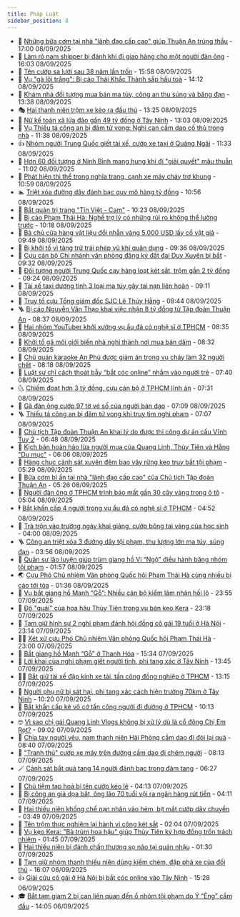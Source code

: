 ```yaml
---
title: Pháp Luật
sidebar_position: 8
---
```


<!-- dantri-phap-luat:START -->
- 🌊 [Những bữa cơm tại nhà &quot;lãnh đạo cấp cao&quot; giúp Thuận An trúng thầu](https://dantri.com.vn/phap-luat/nhung-bua-com-tai-nha-lanh-dao-cap-cao-giup-thuan-an-trung-thau-20250908223630255.htm) - 17:00 08/09/2025
- 🐲 [Làm rõ nam shipper bị đánh khi đi giao hàng cho một người đàn ông](https://dantri.com.vn/phap-luat/lam-ro-nam-shipper-bi-danh-khi-di-giao-hang-cho-mot-nguoi-dan-ong-20250908193334517.htm) - 16:03 08/09/2025
- 🌁 [Tên cướp sa lưới sau 38 năm lẩn trốn](https://dantri.com.vn/phap-luat/ten-cuop-sa-luoi-sau-38-nam-lan-tron-20250908195745751.htm) - 15:58 08/09/2025
- 🎃 [Vụ &quot;gà lôi trắng&quot;: Bị cáo Thái Khắc Thành sắp hầu toà](https://dantri.com.vn/phap-luat/vu-ga-loi-trang-bi-cao-thai-khac-thanh-sap-hau-toa-20250908210037586.htm) - 14:12 08/09/2025
- 🦅 [Khám nhà đối tượng mua bán ma túy, công an thu súng và băng đạn](https://dantri.com.vn/phap-luat/kham-nha-doi-tuong-mua-ban-ma-tuy-cong-an-thu-sung-va-bang-dan-20250908202730051.htm) - 13:38 08/09/2025
- 🎭 [Hai thanh niên trộm xe kéo ra đầu thú](https://dantri.com.vn/phap-luat/hai-thanh-nien-trom-xe-keo-ra-dau-thu-20250908201823579.htm) - 13:25 08/09/2025
- 🤗 [Nữ kế toán xã lừa đảo gần 49 tỷ đồng ở Tây Ninh](https://dantri.com.vn/phap-luat/nu-ke-toan-xa-lua-dao-gan-49-ty-dong-o-tay-ninh-20250901090518110.htm) - 13:03 08/09/2025
- 🚀 [Vụ Thiếu tá công an bị đâm tử vong: Nghi can cầm dao cố thủ trong nhà](https://dantri.com.vn/phap-luat/vu-thieu-ta-cong-an-bi-dam-tu-vong-nghi-can-cam-dao-co-thu-trong-nha-20250908181117948.htm) - 11:38 08/09/2025
- 👍 [Nhóm người Trung Quốc giết tài xế, cướp xe taxi ở Quảng Ngãi](https://dantri.com.vn/phap-luat/nhom-nguoi-trung-quoc-giet-tai-xe-cuop-xe-taxi-o-quang-ngai-20250908180333317.htm) - 11:33 08/09/2025
- 🧐 [Hơn 60 đối tượng ở Ninh Bình mang hung khí đi &quot;giải quyết&quot; mâu thuẫn](https://dantri.com.vn/phap-luat/hon-60-doi-tuong-o-ninh-binh-mang-hung-khi-di-giai-quyet-mau-thuan-20250908174552399.htm) - 11:02 08/09/2025
- 🫶 [Phát hiện thi thể trong nghĩa trang, cạnh xe máy cháy trơ khung](https://dantri.com.vn/phap-luat/phat-hien-thi-the-trong-nghia-trang-canh-xe-may-chay-tro-khung-20250908172426785.htm) - 10:59 08/09/2025
- 🏊 [Triệt xóa đường dây đánh bạc quy mô hàng tỷ đồng](https://dantri.com.vn/phap-luat/triet-xoa-duong-day-danh-bac-quy-mo-hang-ty-dong-20250908173044594.htm) - 10:56 08/09/2025
- 🌋 [Bắt quản trị trang &quot;Tin Việt - Cam&quot;](https://dantri.com.vn/phap-luat/bat-quan-tri-trang-tin-viet-cam-20250908170441095.htm) - 10:23 08/09/2025
- 👹 [Bị cáo Phạm Thái Hà: Nghề trợ lý có những rủi ro không thể lường trước](https://dantri.com.vn/phap-luat/bi-cao-pham-thai-ha-nghe-tro-ly-co-nhung-rui-ro-khong-the-luong-truoc-20250908170701836.htm) - 10:18 08/09/2025
- 🫣 [Bà chủ cửa hàng vật liệu đổi nhẫn vàng 5.000 USD lấy cổ vật giả](https://dantri.com.vn/phap-luat/ba-chu-cua-hang-vat-lieu-doi-nhan-vang-5000-usd-lay-co-vat-gia-20250908163132066.htm) - 09:49 08/09/2025
- 🎃 [Bị khởi tố vì tàng trữ trái phép vũ khí quân dụng](https://dantri.com.vn/phap-luat/bi-khoi-to-vi-tang-tru-trai-phep-vu-khi-quan-dung-20250908163256019.htm) - 09:36 08/09/2025
- 🌝 [Cựu cán bộ Chi nhánh văn phòng đăng ký đất đai Duy Xuyên bị bắt](https://dantri.com.vn/phap-luat/cuu-can-bo-chi-nhanh-van-phong-dang-ky-dat-dai-duy-xuyen-bi-bat-20250908155637184.htm) - 09:32 08/09/2025
- 🚀 [Đối tượng người Trung Quốc cạy hàng loạt két sắt, trộm gần 2 tỷ đồng](https://dantri.com.vn/phap-luat/doi-tuong-nguoi-trung-quoc-cay-hang-loat-ket-sat-trom-gan-2-ty-dong-20250908155123075.htm) - 09:24 08/09/2025
- 🥷 [Tài xế taxi dương tính 3 loại ma túy gây tai nạn liên hoàn](https://dantri.com.vn/phap-luat/tai-xe-taxi-duong-tinh-3-loai-ma-tuy-gay-tai-nan-lien-hoan-20250908160044456.htm) - 09:11 08/09/2025
- 👺 [Truy tố cựu Tổng giám đốc SJC Lê Thúy Hằng](https://dantri.com.vn/phap-luat/truy-to-cuu-tong-giam-doc-sjc-le-thuy-hang-20250908153927810.htm) - 08:44 08/09/2025
- 🪜 [Bị cáo Nguyễn Văn Thạo khai việc nhận 8 tỷ đồng từ Tập đoàn Thuận An](https://dantri.com.vn/phap-luat/bi-cao-nguyen-van-thao-khai-viec-nhan-8-ty-dong-tu-tap-doan-thuan-an-20250908152346602.htm) - 08:37 08/09/2025
- 🦄 [Hai nhóm YouTuber khởi xướng vụ ẩu đả có nghệ sĩ ở TPHCM](https://dantri.com.vn/phap-luat/hai-nhom-youtuber-khoi-xuong-vu-au-da-co-nghe-si-o-tphcm-20250908125931147.htm) - 08:35 08/09/2025
- 🦍 [Khởi tố gã môi giới biến nhà nghỉ thành nơi mua bán dâm](https://dantri.com.vn/phap-luat/khoi-to-ga-moi-gioi-bien-nha-nghi-thanh-noi-mua-ban-dam-20250908133426681.htm) - 08:32 08/09/2025
- 🌁 [Chủ quán karaoke An Phú được giảm án trong vụ cháy làm 32 người chết](https://dantri.com.vn/phap-luat/chu-quan-karaoke-an-phu-duoc-giam-an-trong-vu-chay-lam-32-nguoi-chet-20250908145618233.htm) - 08:18 08/09/2025
- 💯 [Luật sư chỉ cách thoát bẫy “bắt cóc online” nhắm vào người trẻ](https://dantri.com.vn/phap-luat/luat-su-chi-cach-thoat-bay-bat-coc-online-nham-vao-nguoi-tre-20250908133855442.htm) - 07:40 08/09/2025
- 🌜 [Chiếm đoạt hơn 3 tỷ đồng, cựu cán bộ ở TPHCM lĩnh án](https://dantri.com.vn/phap-luat/chiem-doat-hon-3-ty-dong-cuu-can-bo-o-tphcm-linh-an-20250908125036304.htm) - 07:31 08/09/2025
- 👹 [Gã đàn ông cướp 97 tờ vé số của người bán dạo](https://dantri.com.vn/phap-luat/ga-dan-ong-cuop-97-to-ve-so-cua-nguoi-ban-dao-20250908132405517.htm) - 07:09 08/09/2025
- 🪜 [Thiếu tá công an bị đâm tử vong khi truy tìm nghi phạm](https://dantri.com.vn/phap-luat/thieu-ta-cong-an-bi-dam-tu-vong-khi-truy-tim-nghi-pham-20250908135143580.htm) - 07:07 08/09/2025
- 🦩 [Chủ tịch Tập đoàn Thuận An khai lý do được thi công dự án cầu Vĩnh Tuy 2](https://dantri.com.vn/phap-luat/chu-tich-tap-doan-thuan-an-khai-ly-do-duoc-thi-cong-du-an-cau-vinh-tuy-2-20250908132922707.htm) - 06:48 08/09/2025
- 💂 [Kịch bản hoàn hảo lừa người mua của Quang Linh, Thùy Tiên và Hằng &quot;Du mục&quot;](https://dantri.com.vn/phap-luat/kich-ban-hoan-hao-lua-nguoi-mua-cua-quang-linh-thuy-tien-va-hang-du-muc-20250907235816694.htm) - 06:06 08/09/2025
- 💃 [Hàng chục cảnh sát xuyên đêm bao vây rừng keo truy bắt tội phạm](https://dantri.com.vn/phap-luat/hang-chuc-canh-sat-xuyen-dem-bao-vay-rung-keo-truy-bat-toi-pham-20250908120211200.htm) - 05:29 08/09/2025
- 🧐 [Bữa cơm bí ẩn tại nhà &quot;lãnh đạo cấp cao&quot; của Chủ tịch Tập đoàn Thuận An](https://dantri.com.vn/phap-luat/bua-com-bi-an-tai-nha-lanh-dao-cap-cao-cua-chu-tich-tap-doan-thuan-an-20250908121358164.htm) - 05:26 08/09/2025
- 🤗 [Người đàn ông ở TPHCM trình báo mất gần 30 cây vàng trong ô tô](https://dantri.com.vn/phap-luat/nguoi-dan-ong-o-tphcm-trinh-bao-mat-gan-30-cay-vang-trong-o-to-20250908115145985.htm) - 05:04 08/09/2025
- 🕴 [Bắt khẩn cấp 4 người trong vụ ẩu đả có nghệ sĩ ở TPHCM](https://dantri.com.vn/phap-luat/bat-khan-cap-4-nguoi-trong-vu-au-da-co-nghe-si-o-tphcm-20250908115005490.htm) - 04:52 08/09/2025
- 🐎 [Trà trộn vào trường ngày khai giảng, cướp bông tai vàng của học sinh](https://dantri.com.vn/phap-luat/tra-tron-vao-truong-ngay-khai-giang-cuop-bong-tai-vang-cua-hoc-sinh-20250908094326290.htm) - 04:00 08/09/2025
- 🪜 [Công an triệt xóa 3 đường dây tội phạm, thu lượng lớn ma túy, súng đạn](https://dantri.com.vn/phap-luat/cong-an-triet-xoa-3-duong-day-toi-pham-thu-luong-lon-ma-tuy-sung-dan-20250908084743022.htm) - 03:56 08/09/2025
- 🤭 [Quân sư lão luyện giúp trùm giang hồ Vi “Ngộ” điều hành băng nhóm tội phạm](https://dantri.com.vn/phap-luat/quan-su-lao-luyen-giup-trum-giang-ho-vi-ngo-dieu-hanh-bang-nhom-toi-pham-20250908082945403.htm) - 01:57 08/09/2025
- 🌏 [Cựu Phó Chủ nhiệm Văn phòng Quốc hội Phạm Thái Hà cùng nhiều bị cáo tới tòa](https://dantri.com.vn/phap-luat/cuu-pho-chu-nhiem-van-phong-quoc-hoi-pham-thai-ha-cung-nhieu-bi-cao-toi-toa-20250908082305992.htm) - 01:36 08/09/2025
- 🎃 [Vụ bắt giang hồ Mạnh “Gỗ”: Nhiều cán bộ kiểm lâm nhận hối lộ](https://dantri.com.vn/phap-luat/vu-bat-giang-ho-manh-go-nhieu-can-bo-kiem-lam-nhan-hoi-lo-20250907232220937.htm) - 23:55 07/09/2025
- 🗽 [Độ &quot;quái&quot; của hoa hậu Thùy Tiên trong vụ bán kẹo Kera](https://dantri.com.vn/phap-luat/do-quai-cua-hoa-hau-thuy-tien-trong-vu-ban-keo-kera-20250907233804514.htm) - 23:18 07/09/2025
- 🌁 [Tạm giữ hình sự 2 nghi phạm đánh hội đồng cô gái 19 tuổi ở Hà Nội](https://dantri.com.vn/phap-luat/tam-giu-hinh-su-2-nghi-pham-danh-hoi-dong-co-gai-19-tuoi-o-ha-noi-20250907231412563.htm) - 23:14 07/09/2025
- 🧑‍💻 [Xét xử cựu Phó Chủ nhiệm Văn phòng Quốc hội Phạm Thái Hà](https://dantri.com.vn/phap-luat/xet-xu-cuu-pho-chu-nhiem-van-phong-quoc-hoi-pham-thai-ha-20250907201152360.htm) - 23:00 07/09/2025
- 🌮 [Bắt giang hồ Mạnh “Gỗ” ở Thanh Hóa](https://dantri.com.vn/phap-luat/bat-giang-ho-manh-go-o-thanh-hoa-20250907221704461.htm) - 15:34 07/09/2025
- 🤗 [Lời khai của nghi phạm giết người tình, phi tang xác ở Tây Ninh](https://dantri.com.vn/phap-luat/loi-khai-cua-nghi-pham-giet-nguoi-tinh-phi-tang-xac-o-tay-ninh-20250907200812345.htm) - 13:45 07/09/2025
- 👨‍🏫 [Bắt giữ tài xế đập kính xe tải, tấn công đồng nghiệp ở TPHCM](https://dantri.com.vn/phap-luat/bat-giu-tai-xe-dap-kinh-xe-tai-tan-cong-dong-nghiep-o-tphcm-20250907195512145.htm) - 13:15 07/09/2025
- 🎉 [Người phụ nữ bị sát hại, phi tang xác cách hiện trường 70km ở Tây Ninh](https://dantri.com.vn/phap-luat/nguoi-phu-nu-bi-sat-hai-phi-tang-xac-cach-hien-truong-70km-o-tay-ninh-20250907165155173.htm) - 10:20 07/09/2025
- 🤗 [Bắt khẩn cấp kẻ vô cớ tấn công người đi đường ở TPHCM](https://dantri.com.vn/phap-luat/bat-khan-cap-ke-vo-co-tan-cong-nguoi-di-duong-o-tphcm-20250907165400665.htm) - 10:13 07/09/2025
- 🤓 [Vì sao chị gái Quang Linh Vlogs không bị xử lý dù là cổ đông Chị Em Rọt?](https://dantri.com.vn/phap-luat/vi-sao-chi-gai-quang-linh-vlogs-khong-bi-xu-ly-du-la-co-dong-chi-em-rot-20250907155658180.htm) - 09:02 07/09/2025
- 👹 [Chia tay người yêu, nam thanh niên Hải Phòng cầm dao đi đòi lại quà](https://dantri.com.vn/phap-luat/chia-tay-nguoi-yeu-nam-thanh-nien-hai-phong-cam-dao-di-doi-lai-qua-20250907153340084.htm) - 08:40 07/09/2025
- 🐘 [&quot;Tranh thủ&quot; cướp xe máy trên đường cầm dao đi chém người](https://dantri.com.vn/phap-luat/tranh-thu-cuop-xe-may-tren-duong-cam-dao-di-chem-nguoi-20250907145735168.htm) - 08:13 07/09/2025
- 🪄 [Cảnh sát bắt quả tang 14 người đánh bạc trong đám tang](https://dantri.com.vn/phap-luat/canh-sat-bat-qua-tang-14-nguoi-danh-bac-trong-dam-tang-20250907131449365.htm) - 06:27 07/09/2025
- 💄 [Chủ tiệm tạp hoá bị tên cướp kéo lê](https://dantri.com.vn/phap-luat/chu-tiem-tap-hoa-bi-ten-cuop-keo-le-20250907104455749.htm) - 04:13 07/09/2025
- 🐎 [Bị công an giả dọa bắt, ông lão 70 tuổi vội ra ngân hàng rút tiền](https://dantri.com.vn/phap-luat/bi-cong-an-gia-doa-bat-ong-lao-70-tuoi-voi-ra-ngan-hang-rut-tien-20250907105401141.htm) - 04:11 07/09/2025
- 💯 [Hai thiếu niên khống chế nạn nhân vào hẻm, bịt mắt cướp dây chuyền](https://dantri.com.vn/phap-luat/hai-thieu-nien-khong-che-nan-nhan-vao-hem-bit-mat-cuop-day-chuyen-20250907102218830.htm) - 03:49 07/09/2025
- 💯 [Tên trộm thực nghiệm lại hành vi cõng két sắt](https://dantri.com.vn/phap-luat/ten-trom-thuc-nghiem-lai-hanh-vi-cong-ket-sat-20250907085257051.htm) - 02:04 07/09/2025
- 🌈 [Vụ kẹo Kera: &quot;Bà trùm hoa hậu&quot; giúp Thùy Tiên ký hợp đồng trốn trách nhiệm](https://dantri.com.vn/phap-luat/vu-keo-kera-ba-trum-hoa-hau-giup-thuy-tien-ky-hop-dong-tron-trach-nhiem-20250906235001193.htm) - 01:45 07/09/2025
- 🧠 [Hai thiếu niên bị đánh chấn thương sọ não tại quán nhậu](https://dantri.com.vn/phap-luat/hai-thieu-nien-bi-danh-chan-thuong-so-nao-tai-quan-nhau-20250907080011363.htm) - 01:30 07/09/2025
- 🌈 [Tạm giữ nhóm thanh thiếu niên dùng kiếm chém, đập phá xe của đối thủ](https://dantri.com.vn/phap-luat/tam-giu-nhom-thanh-thieu-nien-dung-kiem-chem-dap-pha-xe-cua-doi-thu-20250906225022742.htm) - 16:07 06/09/2025
- 👍 [Giải cứu cô gái ở Hà Nội bị bắt cóc online vào Tây Ninh](https://dantri.com.vn/phap-luat/giai-cuu-co-gai-o-ha-noi-bi-bat-coc-online-vao-tay-ninh-20250906215233452.htm) - 15:28 06/09/2025
- 🎓 [Bắt tạm giam 2 bị can liên quan đến ổ nhóm tội phạm do Ý “Ẻng” cầm đầu](https://dantri.com.vn/phap-luat/bat-tam-giam-2-bi-can-lien-quan-den-o-nhom-toi-pham-do-y-eng-cam-dau-20250906205624560.htm) - 14:05 06/09/2025<!-- dantri-phap-luat:END -->
